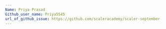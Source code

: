 ```yaml
---
Name: Priya Prasad
Github_user_name: Priya5545
url_of_github_issue: https://github.com/scaleracademy/scaler-september-open-source-challenge/issues/359
---
```

